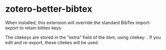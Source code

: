 zotero-better-bibtex
=======================

When installed, this extension will override the standard BibTex import-export to retain bibtex keys.

The citekeys are stored in the "extra" field of the item, using citekey: <your citekey>. If you edit and re-export,
these citekes will be used.
